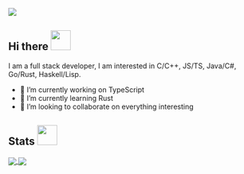 ![](https://komarev.com/ghpvc/?username=qianfeiqianlan)

<!-- [![Typing SVG](https://readme-typing-svg.demolab.com?font=Fira+Code&pause=1000&width=435&lines=%E9%A3%8E%E9%9B%A8%E9%80%81%E6%98%A5%E5%BD%92%EF%BC%8C%E9%A3%9E%E9%9B%AA%E8%BF%8E%E6%98%A5%E5%88%B0%E3%80%82)](https://git.io/typing-svg) -->

## Hi there <img src="https://images-ktzz.oss-cn-beijing.aliyuncs.com/gif/537b9b7245944aeabdadb12edda9ab70.gif" width="40">

I am a full stack developer, I am interested in C/C++, JS/TS, Java/C#, Go/Rust, Haskell/Lisp.

- 🔭 I’m currently working on TypeScript
- 🌱 I’m currently learning Rust
- 👯 I’m looking to collaborate on everything interesting

## Stats <img src="https://images-ktzz.oss-cn-beijing.aliyuncs.com/gif/3eef5851b3454caa9e904afcf484c24d.gif" width="40">

<div>
  <a href="https://github.com/qianfeiqianlan">
    <img align="center" src="https://github-readme-stats-three-brown-35.vercel.app/api?username=qianfeiqianlan&show_icons=true&theme=transparent&include_all_commits=true&hide_border=true"/>
  </a>
  <a href="https://github.com/qianfeiqianlan">
    <img align="center" src="https://github-readme-stats-three-brown-35.vercel.app/api/top-langs/?username=qianfeiqianlan&hide=tcl,xslt,jupyter%20notebook,smarty,tex&theme=transparent&layout=compact&hide_border=true"/>
  </a>
</div>
